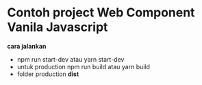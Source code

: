 # Contoh project Web Component Vanila Javascript

**cara jalankan**
- npm run start-dev atau yarn start-dev
- untuk production npm run build atau yarn build
- folder production **dist**
